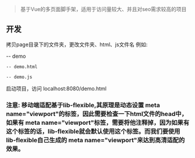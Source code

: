 > 基于Vue的多页面脚手架，适用于访问量较大、并且对seo需求较高的项目

## 开发
拷贝page目录下的文件夹，更改文件夹、html、js文件名 例如:  

-- demo 

    -- demo.html
      
    -- demo.js  
     
启动项目，访问 localhost:8080/demo.html

### 注意: 移动端适配基于lib-flexible,其原理是动态设置 meta name="viewport"的标签，因此需要检查一下html文件的head中，如果有 meta name="viewport"标签，需要将他注释掉，因为如果有这个标签的话，lib-flexible就会默认使用这个标签。而我们要使用lib-flexible自己生成的 meta name="viewport"来达到高清适配的效果。
                  
                                           